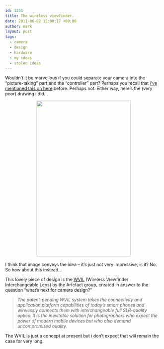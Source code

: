 ```yaml
---
id: 1251
title: The wireless viewfinder.
date: 2011-06-02 12:00:17 +00:00
author: mark
layout: post
tags:
  - camera
  - design
  - hardware
  - my ideas
  - stolen ideas
---
```

Wouldn&#8217;t it be marvellous if you could separate your camera into the &#8220;picture-taking&#8221; part and the &#8220;controller&#8221; part? Perhaps you recall that [i&#8217;ve mentioned this on here](http://www.sallonoroff.co.uk/blog/2009/08/secondary-display-on-a-camera/) before. Perhaps not. Either way, here&#8217;s the (very poor) drawing i did&#8230;

<p style="text-align: center;">
  <img class="aligncenter size-full wp-image-639" title="mycamera" src="/images/fromwp/2009/08/mycamera.jpg" alt="" width="303" height="500" srcset="/images/fromwp/2009/08/mycamera.jpg 303w, /images/fromwp/2009/08/mycamera-181x300.jpg 181w" sizes="(max-width: 303px) 100vw, 303px" />
</p>

I think that image conveys the idea &#8211; it&#8217;s just not very impressive, is it? No. So how about this instead&#8230;

<p style="text-align: center;">
</p>

This lovely piece of design is the [WVIL](http://www.artefactgroup.com/wvil/) (Wireless Viewfinder Interchangeable Lens) by the Artefact group, created in answer to the question &#8220;what’s next for camera design?&#8221;

> _The patent-pending WVIL system takes the connectivity and application platform capabilities of today&#8217;s smart phones and wirelessly connects them with interchangeable full SLR-quality optics. It is the inevitable solution for photographers who expect the power of modern mobile devices but who also demand uncompromised quality._

The WVIL is just a concept at present but i don&#8217;t expect that will remain the case for very long.
